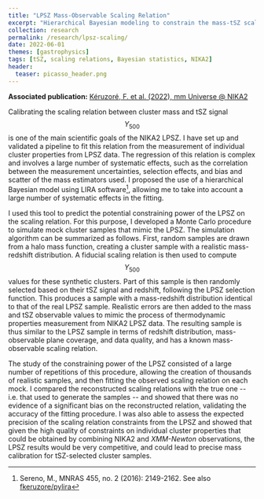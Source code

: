 ```yaml
---
title: "LPSZ Mass-Observable Scaling Relation"
excerpt: "Hierarchical Bayesian modeling to constrain the mass-tSZ scaling relation from the NIKA2 SZ Large Program"
collection: research
permalink: /research/lpsz-scaling/
date: 2022-06-01
themes: [gastrophysics]
tags: [tSZ, scaling relations, Bayesian statistics, NIKA2]
header:
  teaser: picasso_header.png
---
```


**Associated publication:** [Kéruzoré, F. et al. (2022), mm Universe @ NIKA2](https://ui.adsabs.harvard.edu/abs/2022EPJWC.25700025K/abstract)

Calibrating the scaling relation between cluster mass and tSZ signal $$Y_{500}$$ is one of the main scientific goals of the NIKA2 LPSZ.
I have set up and validated a pipeline to fit this relation from the measurement of individual cluster properties from LPSZ data.
The regression of this relation is complex and involves a large number of systematic effects, such as the correlation between the measurement uncertainties, selection effects, and bias and scatter of the mass estimators used.
I proposed the use of a hierarchical Bayesian model using LIRA software[^1], allowing me to take into account a large number of systematic effects in the fitting.

I used this tool to predict the potential constraining power of the LPSZ on the scaling relation.
For this purpose, I developed a Monte Carlo procedure to simulate mock cluster samples that mimic the LPSZ.
The simulation algorithm can be summarized as follows.
First, random samples are drawn from a halo mass function, creating a cluster sample with a realistic mass-redshift distribution.
A fiducial scaling relation is then used to compute $$Y_{500}$$ values for these synthetic clusters.
Part of this sample is then randomly selected based on their tSZ signal and redshift, following the LPSZ selection function.
This produces a sample with a mass-redshift distribution identical to that of the real LPSZ sample.
Realistic errors are then added to the mass and tSZ observable values to mimic the process of thermodynamic properties measurement from NIKA2 LPSZ data.
The resulting sample is thus similar to the LPSZ sample in terms of redshift distribution, mass-observable plane coverage, and data quality, and has a known mass-observable scaling relation.

The study of the constraining power of the LPSZ consisted of a large number of repetitions of this procedure, allowing the creation of thousands of realistic samples, and then fitting the observed scaling relation on each mock.
I compared the reconstructed scaling relations with the true one -- i.e. that used to generate the samples -- and showed that there was no evidence of a significant bias on the reconstructed relation, validating the accuracy of the fitting procedure.
I was also able to assess the expected precision of the scaling relation constraints from the LPSZ and showed that given the high quality of constraints on individual cluster properties that could be obtained by combining NIKA2 and *XMM-Newton* observations, the LPSZ results would be very competitive, and could lead to precise mass calibration for tSZ-selected cluster samples.

[^1]: Sereno, M., MNRAS 455, no. 2 (2016): 2149-2162. See also [fkeruzore/pylira](https://github/com/fkeruzore/pylira)
